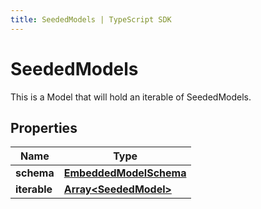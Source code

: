 ```yaml
---
title: SeededModels | TypeScript SDK
---
```



# SeededModels

This is a Model that will hold an iterable of SeededModels.

## Properties

Name | Type
------------ | -------------
**schema** | [**EmbeddedModelSchema**](EmbeddedModelSchema)
**iterable** | [**Array&lt;SeededModel&gt;**](SeededModel)


